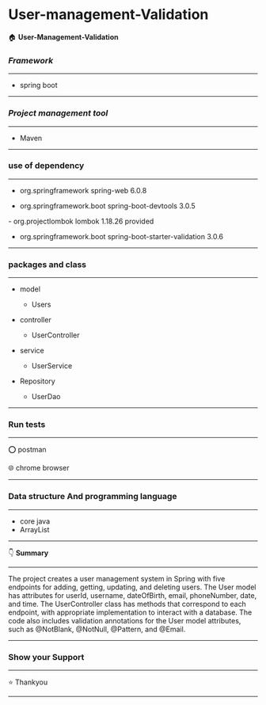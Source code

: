 # User-management-Validation
:house: **User-Management-Validation**

### ***Framework***
---------
- spring boot

-------------

### ***Project management tool***
-------
- Maven


-----------------


### **use of dependency**
-----

- <dependency>
    <groupId>org.springframework</groupId>
    <artifactId>spring-web</artifactId>
    <version>6.0.8</version>
</dependency>

- <dependency>
    <groupId>org.springframework.boot</groupId>
    <artifactId>spring-boot-devtools</artifactId>
    <version>3.0.5</version>
</dependency>
- <dependency>
    <groupId>org.projectlombok</groupId>
    <artifactId>lombok</artifactId>
    <version>1.18.26</version>
    <scope>provided</scope>
</dependency>

- <dependency>
    <groupId>org.springframework.boot</groupId>
    <artifactId>spring-boot-starter-validation</artifactId>
    <version>3.0.6</version>
</dependency>





--------

### **packages and class**

---------
- model 
  - Users 

- controller
   - UserController

- service
   - UserService
- Repository
  - UserDao
 
-------------


### **Run tests**

------

⭕ postman 

:globe_with_meridians: chrome browser

********

### **Data structure And programming language**

-----

 - core java
 - ArrayList
 
 --------

  :point_down: **Summary**
*****
The project creates a user management system in Spring with five endpoints for adding, getting, updating, and deleting users. The User model has attributes for userId, username, dateOfBirth, email, phoneNumber, date, and time. The UserController class has methods that correspond to each endpoint, with appropriate implementation to interact with a database. The code also includes validation annotations for the User model attributes, such as @NotBlank, @NotNull, @Pattern, and @Email.
*****

### **Show your Support** 
****
:star: Thankyou 

****
